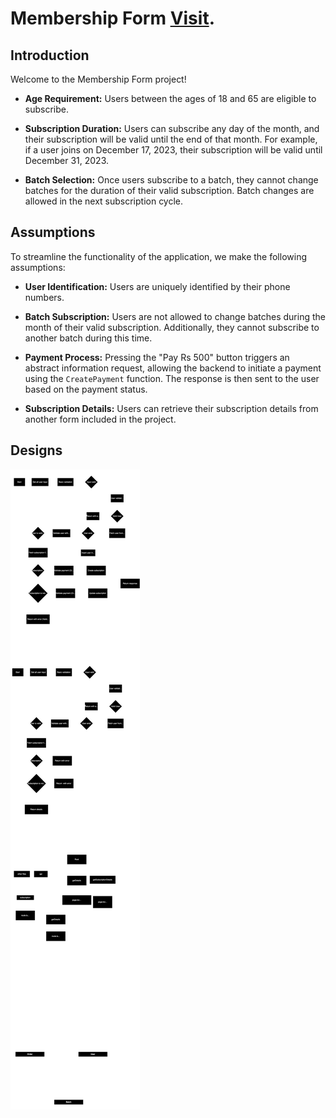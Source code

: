 # Membership Form [Visit](https://yoga-subscription-qv9z.vercel.app/getSubscription).

## Introduction

Welcome to the Membership Form project!

- **Age Requirement:** Users between the ages of 18 and 65 are eligible to subscribe.

- **Subscription Duration:** Users can subscribe any day of the month, and their subscription will be valid until the end of that month. For example, if a user joins on December 17, 2023, their subscription will be valid until December 31, 2023.

- **Batch Selection:** Once users subscribe to a batch, they cannot change batches for the duration of their valid subscription. Batch changes are allowed in the next subscription cycle.

## Assumptions

To streamline the functionality of the application, we make the following assumptions:

- **User Identification:** Users are uniquely identified by their phone numbers.

- **Batch Subscription:** Users are not allowed to change batches during the month of their valid subscription. Additionally, they cannot subscribe to another batch during this time.

- **Payment Process:** Pressing the "Pay Rs 500" button triggers an abstract information request, allowing the backend to initiate a payment using the `CreatePayment` function. The response is then sent to the user based on the payment status.

- **Subscription Details:** Users can retrieve their subscription details from another form included in the project.

## Designs

![Diagram 1](/public/design.svg)
